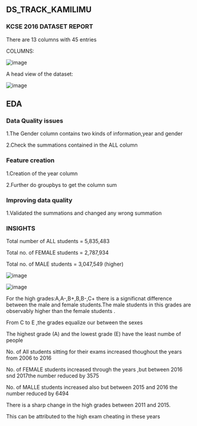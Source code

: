 ## DS_TRACK_KAMILIMU
### KCSE 2016 DATASET REPORT

There are 13 columns with 45 entries  

COLUMNS:  

![image](https://user-images.githubusercontent.com/53213609/155318121-96a96288-4885-410b-82ee-051fdc43f8b0.png)

A head view of the dataset:
 
![image](https://user-images.githubusercontent.com/53213609/155318303-4b674fca-faa2-4f86-941a-4a1e1bcf7aab.png)


## EDA

### Data Quality issues
1.The Gender column contains two kinds of information,year and gender   

2.Check the summations contained in the ALL column  



### Feature creation
1.Creation of the year column  

2.Further do groupbys to get the column sum  


### Improving data quality 

1.Validated the summations and changed any wrong summation  




### INSIGHTS 
Total number of ALL students =  5,835,483  

Total no. of FEMALE students =  2,787,934  

Total no. of MALE students = 3,047,549 (higher)


![image](https://user-images.githubusercontent.com/53213609/155318588-6b408fae-6a2a-48a8-8acb-7aee1930ad87.png)


![image](https://user-images.githubusercontent.com/53213609/155318648-e9fec04c-1c28-4f79-8fcc-adc0b5b3e1cd.png)


For the high grades:A,A-,B+,B,B-,C+ there is a significnat difference between the male and female students.The male students in this grades are observably higher than the female students .

From C to E ,the grades equalize our between the sexes

The highest grade (A) and the lowest grade (E) have the least numbe of people


No. of All students sitting for their exams increased thoughout the years from 2006 to 2016

No. of FEMALE students increased through the years ,but between 2016 snd 2017the number reduced by 3575

No. of MALLE students increased also but between 2015 and 2016 the number reduced by 6494



There is a sharp change in the high grades between 2011 and 2015.

This can be attributed to the high exam cheating in these years
 

